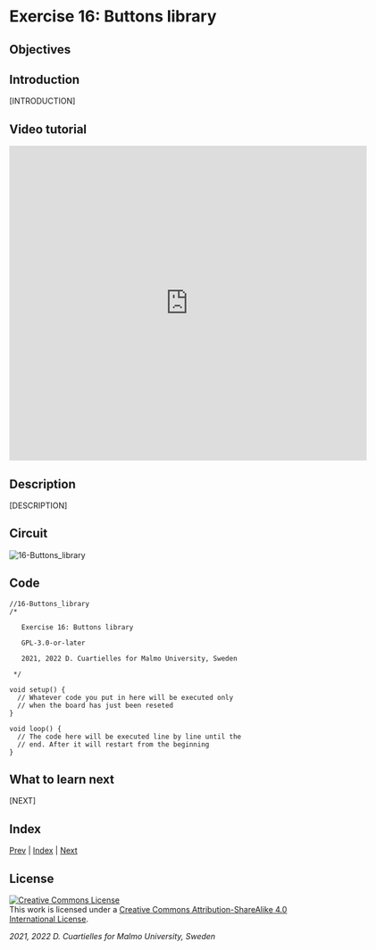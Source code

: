 # Exercise 16: Buttons library

## Objectives



## Introduction

[INTRODUCTION]





## Video tutorial

<iframe src="https://player.vimeo.com/video/527406260?h=017ea47364" width="640" height="564" frameborder="0" allow="autoplay; fullscreen" allowfullscreen></iframe>

## Description

[DESCRIPTION]

## Circuit

![16-Buttons_library]()

## Code

```c_cpp
//16-Buttons_library
/*

   Exercise 16: Buttons library

   GPL-3.0-or-later

   2021, 2022 D. Cuartielles for Malmo University, Sweden

 */

void setup() {
  // Whatever code you put in here will be executed only 
  // when the board has just been reseted
}

void loop() {
  // The code here will be executed line by line until the 
  // end. After it will restart from the beginning
}
```

## What to learn next

[NEXT]

## Index

[Prev](../15-Buttons_tactile_switches/15-Buttons_tactile_switches.md) |  [Index](../course_index.md) |  [Next](../17-Ohms_Law/17-Ohms_Law.md)

## License

<a rel="license" href="http://creativecommons.org/licenses/by-sa/4.0/"><img alt="Creative Commons License" style="border-width:0" src="https://i.creativecommons.org/l/by-sa/4.0/80x15.png" /></a><br />This work is licensed under a <a rel="license" href="http://creativecommons.org/licenses/by-sa/4.0/">Creative Commons Attribution-ShareAlike 4.0 International License</a>.

*2021, 2022 D. Cuartielles for Malmo University, Sweden*

